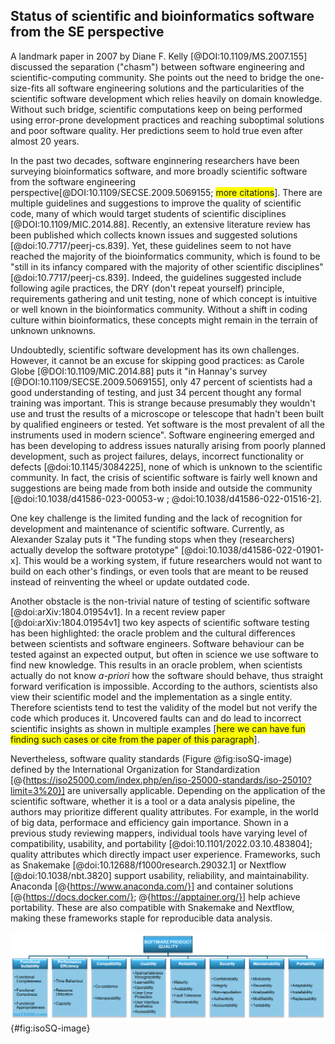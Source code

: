 ## Status of scientific and bioinformatics software from the SE perspective

A landmark paper in 2007 by Diane F. Kelly [@DOI:10.1109/MS.2007.155] discussed the separation ("chasm") between software engineering and scientific-computing community.
She points out the need to bridge the one-size-fits all software engineering solutions and the particularities of the scientific software development which relies heavily on domain knowledge.
Without such bridge, scientific computations keep on being performed using error-prone development practices and reaching suboptimal solutions and poor software quality.
Her predictions seem to hold true even after almost 20 years.

In the past two decades, software enginnering researchers have been surveying bioinformatics software, and more broadly scientific software from the software engineering perspective[@DOI:10.1109/SECSE.2009.5069155; <span style="background-color: yellow">more citations</span>].
There are multiple guidelines and suggestions to improve the quality of scientific code, many of which would target students of scientific disciplines [@DOI:10.1109/MIC.2014.88].
Recently, an extensive literature review has been published which collects known issues and suggested solutions [@doi:10.7717/peerj-cs.839].
Yet, these guidelines seem to not have reached the majority of the bioinformatics community, which is found to be "still in its infancy compared with the majority of other scientific disciplines" [@doi:10.7717/peerj-cs.839].
Indeed, the guidelines suggested include following agile practices, the DRY (don't repeat yourself) principle, requirements gathering and unit testing, none of which concept is intuitive or well known in the bioinformatics community.
Without a shift in coding culture within bioinformatics, these concepts might remain in the terrain of unknown unknowns.

Undoubtedly, scientific software development has its own challenges.
However, it cannot be an excuse for skipping good practices: as Carole Globe [@DOI:10.1109/MIC.2014.88] puts it "in Hannay's survey [@DOI:10.1109/SECSE.2009.5069155], only 47 percent of scientists had a good understanding of testing, and just 34 percent thought any formal training was important. This is strange because presumably they wouldn't use and trust the results of a microscope or telescope that hadn't been built by qualified engineers or tested. Yet software is the most prevalent of all the instruments used in modern science".
Software engineering emerged and has been developing to address issues naturally arising from poorly planned development, such as project failures, delays, incorrect functionality or defects [@doi:10.1145/3084225], none of which is unknown to the scientific community.
In fact, the crisis of scientific software is fairly well known and suggestions are being made from both inside and outside the community [@doi:10.1038/d41586-023-00053-w ; @doi:10.1038/d41586-022-01516-2].

One key challenge is the limited funding and the lack of recognition for development and maintenance of scientific software.
Currently, as Alexander Szalay puts it "The funding stops when they (researchers) actually develop the software prototype" [@doi:10.1038/d41586-022-01901-x].
This would be a working system, if future researchers would not want to build on each other's findings, or even tools that are meant to be reused instead of reinventing the wheel or update outdated code.

Another obstacle is the non-trivial nature of testing of scientific software [@doi:arXiv:1804.01954v1].
In a recent review paper [@doi:arXiv:1804.01954v1] two key aspects of scientific software testing has been highlighted: the oracle problem and the cultural differences between scientists and software engineers.
Software behaviour can be tested against an expected output, but often in science we use software to find new knowledge.
This results in an oracle problem, when scientists actually do not know *a-priori* how the software should behave, thus straight forward verification is impossible.
According to the authors, scientists also view their scientific model and the implementation as a single entity.
Therefore scientists tend to test the validity of the model but not verify the code which produces it.
Uncovered faults can and do lead to incorrect scientific insights as shown in multiple examples [<span style="background-color: yellow">here we can have fun finding such cases or cite from the paper of this paragraph</span>].

Nevertheless, software quality standards (Figure @fig:isoSQ-image) defined by the International Organization for Standardization [@{https://iso25000.com/index.php/en/iso-25000-standards/iso-25010?limit=3%20}] are universally applicable.
Depending on the application of the scientific software, whether it is a tool or a data analysis pipeline, the authors may prioritize different quality attributes.
For example, in the world of big data, performace and efficiency gain importance.
Shown in a previous study reviewing mappers, individual tools have varying level of compatibility, usability, and portability [@doi:10.1101/2022.03.10.483804]; quality attributes which directly impact user experience.
Frameworks, such as Snakemake [@doi:10.12688/f1000research.29032.1] or Nextflow [@doi:10.1038/nbt.3820] support usability, reliability, and maintainability.
Anaconda [@{https://www.anaconda.com/}] and container solutions [@{https://docs.docker.com/}; @{https://apptainer.org/}] help achieve portability.
These are also compatible with Snakemake and Nextflow, making these frameworks staple for reproducible data analysis.

![ISO25000](content/images/iso25010.png "ISO 25000 standards for software quality"){#fig:isoSQ-image}
